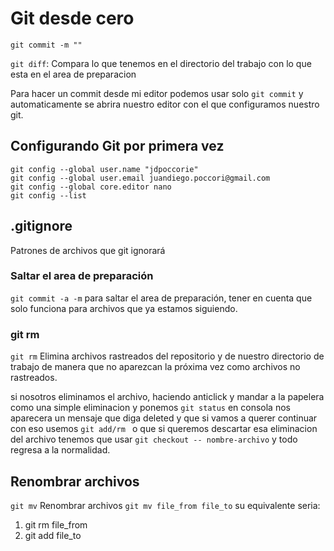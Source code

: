 # Git desde cero
`git commit -m ""`

`git diff`: Compara lo que tenemos en el directorio del trabajo con lo que esta en el area de preparacion

Para hacer un commit desde mi editor podemos usar solo `git commit` y automaticamente se abrira nuestro editor con el que configuramos nuestro git.

## Configurando Git por primera vez
```terminal
git config --global user.name "jdpoccorie"
git config --global user.email juandiego.poccori@gmail.com
git config --global core.editor nano
git config --list
```

## .gitignore
Patrones de archivos que git ignorará

### Saltar el area de preparación
`git commit -a -m` para saltar el area de preparación, tener en cuenta que solo funciona para archivos que ya estamos siguiendo.

### git rm
`git rm` Elimina archivos rastreados del repositorio y de nuestro directorio de trabajo de manera que no aparezcan la próxima vez como archivos no rastreados.

si nosotros eliminamos el archivo, haciendo anticlick y mandar a la papelera como una simple eliminacion y ponemos `git status` en consola nos aparecera un mensaje que diga deleted y que si vamos a querer continuar con eso usemos `git add/rm ` o que si queremos descartar esa eliminacion del archivo tenemos que usar `git checkout -- nombre-archivo` y todo regresa a la normalidad.

## Renombrar archivos
`git mv` Renombrar archivos `git mv file_from file_to`
su equivalente seria:
1. git rm file_from
2. git add file_to
